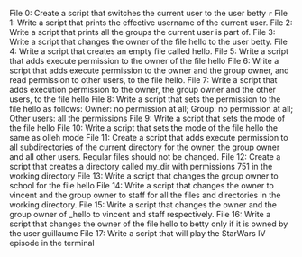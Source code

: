 File 0: Create a script that switches the current user to the user betty `r` File 1: Write a script that prints the effective username of the current user.
File 2: Write a script that prints all the groups the current user is part of.
File 3: Write a script that changes the owner of the file hello to the user betty.
File 4: Write a script that creates an empty file called hello.
File 5: Write a script that adds execute permission to the owner of the file hello
File 6: Write a script that adds execute permission to the owner and the group owner, and read permission to other users, to the file hello.
File 7: Write a script that adds execution permission to the owner, the group owner and the other users, to the file hello
File 8: Write a script that sets the permission to the file hello as follows: Owner: no permission at all; Group: no permission at all; Other users: all the permissions
File 9: Write a script that sets the mode of the file hello
File 10: Write a script that sets the mode of the file hello the same as olleh mode
File 11: Create a script that adds execute permission to all subdirectories of the current directory for the owner, the group owner and all other users. Regular files should not be changed.
File 12: Create a script that creates a directory called my_dir with permissions 751 in the working directory
File 13: Write a script that changes the group owner to school for the file hello
File 14: Write a script that changes the owner to vincent and the group owner to staff for all the files and directories in the working directory.
File 15: Write a script that changes the owner and the group owner of _hello to vincent and staff respectively.
File 16: Write a script that changes the owner of the file hello to betty only if it is owned by the user guillaume
File 17: Write a script that will play the StarWars IV episode in the terminal
